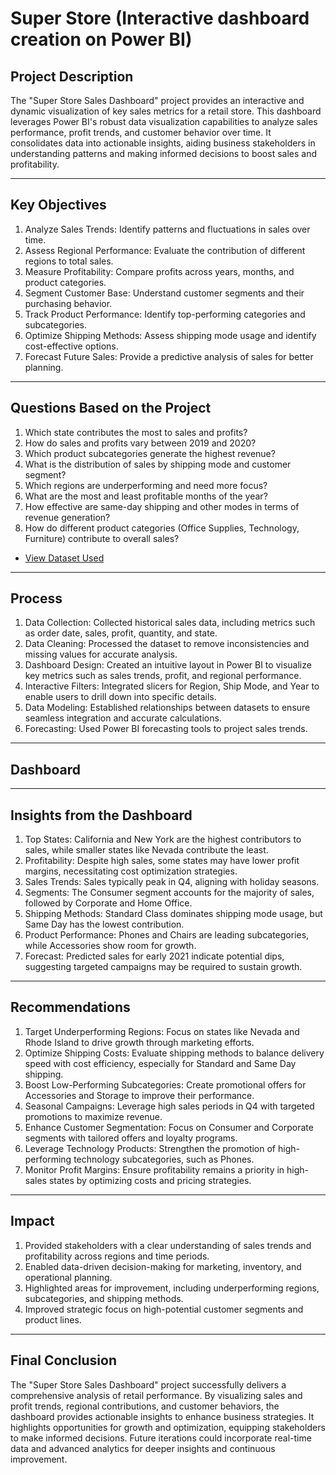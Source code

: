 # Super Store (Interactive dashboard creation on Power BI)

## Project Description
The "Super Store Sales Dashboard" project provides an interactive and dynamic visualization of key sales metrics for a retail store. This dashboard leverages Power BI's robust data visualization capabilities to analyze sales performance, profit trends, and customer behavior over time. It consolidates data into actionable insights, aiding business stakeholders in understanding patterns and making informed decisions to boost sales and profitability.
________________________________________
## Key Objectives
1.	Analyze Sales Trends: Identify patterns and fluctuations in sales over time.
2.	Assess Regional Performance: Evaluate the contribution of different regions to total sales.
3.	Measure Profitability: Compare profits across years, months, and product categories.
4.	Segment Customer Base: Understand customer segments and their purchasing behavior.
5.	Track Product Performance: Identify top-performing categories and subcategories.
6.	Optimize Shipping Methods: Assess shipping mode usage and identify cost-effective options.
7.	Forecast Future Sales: Provide a predictive analysis of sales for better planning.
________________________________________
## Questions Based on the Project
1.	Which state contributes the most to sales and profits?
2.	How do sales and profits vary between 2019 and 2020?
3.	Which product subcategories generate the highest revenue?
4.	What is the distribution of sales by shipping mode and customer segment?
5.	Which regions are underperforming and need more focus?
6.	What are the most and least profitable months of the year?
7.	How effective are same-day shipping and other modes in terms of revenue generation?
8.	How do different product categories (Office Supplies, Technology, Furniture) contribute to overall sales?

- <a href="">View Dataset Used</a>
________________________________________
## Process
1.	Data Collection: Collected historical sales data, including metrics such as order date, sales, profit, quantity, and state.
2.	Data Cleaning: Processed the dataset to remove inconsistencies and missing values for accurate analysis.
3.	Dashboard Design: Created an intuitive layout in Power BI to visualize key metrics such as sales trends, profit, and regional performance.
4.	Interactive Filters: Integrated slicers for Region, Ship Mode, and Year to enable users to drill down into specific details.
5.	Data Modeling: Established relationships between datasets to ensure seamless integration and accurate calculations.
6.	Forecasting: Used Power BI forecasting tools to project sales trends.
________________________________________
## Dashboard


________________________________________
## Insights from the Dashboard
1.	Top States: California and New York are the highest contributors to sales, while smaller states like Nevada contribute the least.
2.	Profitability: Despite high sales, some states may have lower profit margins, necessitating cost optimization strategies.
3.	Sales Trends: Sales typically peak in Q4, aligning with holiday seasons.
4.	Segments: The Consumer segment accounts for the majority of sales, followed by Corporate and Home Office.
5.	Shipping Methods: Standard Class dominates shipping mode usage, but Same Day has the lowest contribution.
6.	Product Performance: Phones and Chairs are leading subcategories, while Accessories show room for growth.
7.	Forecast: Predicted sales for early 2021 indicate potential dips, suggesting targeted campaigns may be required to sustain growth.
________________________________________
## Recommendations
1.	Target Underperforming Regions: Focus on states like Nevada and Rhode Island to drive growth through marketing efforts.
2.	Optimize Shipping Costs: Evaluate shipping methods to balance delivery speed with cost efficiency, especially for Standard and Same Day shipping.
3.	Boost Low-Performing Subcategories: Create promotional offers for Accessories and Storage to improve their performance.
4.	Seasonal Campaigns: Leverage high sales periods in Q4 with targeted promotions to maximize revenue.
5.	Enhance Customer Segmentation: Focus on Consumer and Corporate segments with tailored offers and loyalty programs.
6.	Leverage Technology Products: Strengthen the promotion of high-performing technology subcategories, such as Phones.
7.	Monitor Profit Margins: Ensure profitability remains a priority in high-sales states by optimizing costs and pricing strategies.
_____________________________________

## Impact
1.	Provided stakeholders with a clear understanding of sales trends and profitability across regions and time periods.
2.	Enabled data-driven decision-making for marketing, inventory, and operational planning.
3.	Highlighted areas for improvement, including underperforming regions, subcategories, and shipping methods.
4.	Improved strategic focus on high-potential customer segments and product lines.
________________________________________
## Final Conclusion
The "Super Store Sales Dashboard" project successfully delivers a comprehensive analysis of retail performance. By visualizing sales and profit trends, regional contributions, and customer behaviors, the dashboard provides actionable insights to enhance business strategies. It highlights opportunities for growth and optimization, equipping stakeholders to make informed decisions. Future iterations could incorporate real-time data and advanced analytics for deeper insights and continuous improvement.
